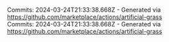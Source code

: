 Commits: 2024-03-24T21:33:38.668Z - Generated via https://github.com/marketplace/actions/artificial-grass
<br>
Commits: 2024-03-24T21:33:38.668Z - Generated via https://github.com/marketplace/actions/artificial-grass
<br>
